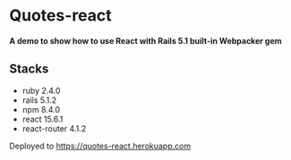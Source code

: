 # Quotes-react

#### A demo to show how to use React with Rails 5.1 built-in Webpacker gem

## Stacks

- ruby 2.4.0
- rails 5.1.2
- npm 8.4.0
- react 15.6.1
- react-router 4.1.2

Deployed to https://quotes-react.herokuapp.com
